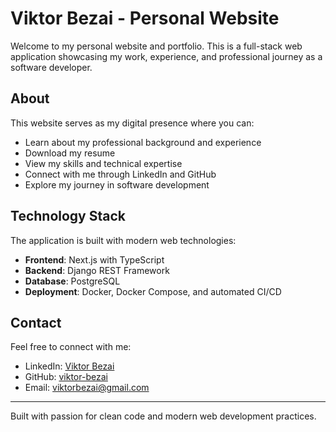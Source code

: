 # Viktor Bezai - Personal Website

Welcome to my personal website and portfolio. This is a full-stack web application showcasing my work, experience, and professional journey as a software developer.

## About

This website serves as my digital presence where you can:
- Learn about my professional background and experience
- Download my resume
- View my skills and technical expertise
- Connect with me through LinkedIn and GitHub
- Explore my journey in software development

## Technology Stack

The application is built with modern web technologies:
- **Frontend**: Next.js with TypeScript
- **Backend**: Django REST Framework
- **Database**: PostgreSQL
- **Deployment**: Docker, Docker Compose, and automated CI/CD

## Contact

Feel free to connect with me:
- LinkedIn: [Viktor Bezai](https://www.linkedin.com/in/viktor-bezai/)
- GitHub: [viktor-bezai](https://github.com/viktor-bezai)
- Email: viktorbezai@gmail.com

---

Built with passion for clean code and modern web development practices.